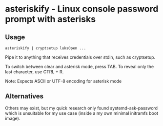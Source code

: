 # asteriskify - Linux console password prompt with asterisks

## Usage
```
asteriskify | cryptsetup luksOpen ...
```

Pipe it to anything that receives credentials over stdin, such as cryptsetup.

To switch between clear and asterisk mode, press TAB. To reveal only the last character, use CTRL + R.

Note: Expects ASCII or UTF-8 encoding for asterisk mode

## Alternatives
Others may exist, but my quick research only found systemd-ask-password which is unsuitable for my use case (inside a my own minimal initramfs boot image).

